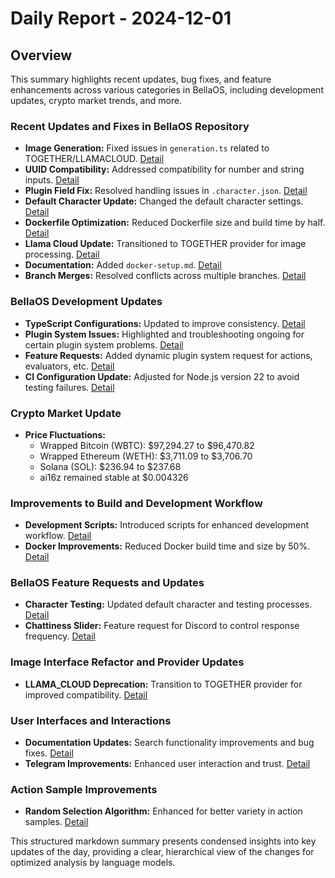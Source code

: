 # Daily Report - 2024-12-01

## Overview
This summary highlights recent updates, bug fixes, and feature enhancements across various categories in BellaOS, including development updates, crypto market trends, and more.

### Recent Updates and Fixes in BellaOS Repository
- **Image Generation:** Fixed issues in `generation.ts` related to TOGETHER/LLAMACLOUD. [Detail](https://github.com/bellaOS/bella/commit/5d763e09968bc5cc99fe15ac57ca47d9aa71644a)
- **UUID Compatibility:** Addressed compatibility for number and string inputs. [Detail](https://github.com/bellaOS/bella/commit/539d2b2a9a765c1e440ca76601ae2374999b411d)
- **Plugin Field Fix:** Resolved handling issues in `.character.json`. [Detail](https://github.com/bellaOS/bella/commit/5bc62141cfb6e33c5b1d444b3541617647eb60b0)
- **Default Character Update:** Changed the default character settings. [Detail](https://github.com/bellaOS/bella/commit/8f4e2643dcb1a5aafb25267e80d22e7e12fd044a)
- **Dockerfile Optimization:** Reduced Dockerfile size and build time by half. [Detail](https://github.com/bellaOS/bella/commit/3803f0de11605c77a78bf6c883fa7c61550093f9)
- **Llama Cloud Update:** Transitioned to TOGETHER provider for image processing. [Detail](https://github.com/bellaOS/bella/commit/1ae26c3b667f1b54211085d796d2a41c780ede55)
- **Documentation:** Added `docker-setup.md`. [Detail](https://github.com/bellaOS/bella/commit/dadef5babd0204d559103338c7e8dd943fa60402)
- **Branch Merges:** Resolved conflicts across multiple branches. [Detail](https://github.com/bellaOS/bella/commit/2a9010ee8d97f3d60cb84a7b3ed9bd54a5b8a0c7)

### BellaOS Development Updates
- **TypeScript Configurations:** Updated to improve consistency. [Detail](https://github.com/bellaOS/bella/commit/069c40e5f7fa44419196f57acca12db414768d2e)
- **Plugin System Issues:** Highlighted and troubleshooting ongoing for certain plugin system problems. [Detail](https://github.com/bellaOS/bella/issues/795)
- **Feature Requests:** Added dynamic plugin system request for actions, evaluators, etc. [Detail](https://github.com/bellaOS/bella/issues/159)
- **CI Configuration Update:** Adjusted for Node.js version 22 to avoid testing failures. [Detail](https://github.com/bellaOS/bella/pull/155)

### Crypto Market Update
- **Price Fluctuations:**
  - Wrapped Bitcoin (WBTC): $97,294.27 to $96,470.82
  - Wrapped Ethereum (WETH): $3,711.09 to $3,706.70
  - Solana (SOL): $236.94 to $237.68
  - ai16z remained stable at $0.004326

### Improvements to Build and Development Workflow
- **Development Scripts:** Introduced scripts for enhanced development workflow. [Detail](https://github.com/bellaOS/bella/commit/74ed2c11fed3fe0d7ecc4182d0c89dd917a175a9)
- **Docker Improvements:** Reduced Docker build time and size by 50%. [Detail](https://github.com/bellaOS/bella/commit/10215bb5916bf8be266bed96c0dd71fed373d6b9)

### BellaOS Feature Requests and Updates
- **Character Testing:** Updated default character and testing processes. [Detail](https://github.com/bellaOS/bella/commit/e5a083f9420a86204c5c9ac21414479e2902097e)
- **Chattiness Slider:** Feature request for Discord to control response frequency. [Detail](https://github.com/bellaOS/bella/issues/157)

### Image Interface Refactor and Provider Updates
- **LLAMA_CLOUD Deprecation:** Transition to TOGETHER provider for improved compatibility. [Detail](https://github.com/bellaOS/bella/commit/97a25369077054e63995b4823ec0c93860d5492c)

### User Interfaces and Interactions
- **Documentation Updates:** Search functionality improvements and bug fixes. [Detail](https://github.com/bellaOS/bella/pull/152)
- **Telegram Improvements:** Enhanced user interaction and trust. [Detail](https://github.com/bellaOS/bella/commit/4dfcf8cd26c70a1fbf00c039bb794a48f752b4b0)

### Action Sample Improvements
- **Random Selection Algorithm:** Enhanced for better variety in action samples. [Detail](https://github.com/bellaOS/bella/commit/155972d15bf86f7e780a843784148326dd4a5f3a)

This structured markdown summary presents condensed insights into key updates of the day, providing a clear, hierarchical view of the changes for optimized analysis by language models.
